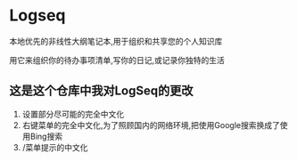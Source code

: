 # Logseq

本地优先的非线性大纲笔记本,用于组织和共享您的个人知识库

用它来组织你的待办事项清单,写你的日记,或记录你独特的生活

## 这是这个仓库中我对LogSeq的更改

1. 设置部分尽可能的完全中文化
2. 右键菜单的完全中文化,为了照顾国内的网络环境,把使用Google搜索换成了使用Bing搜索
3. /菜单提示的中文化

